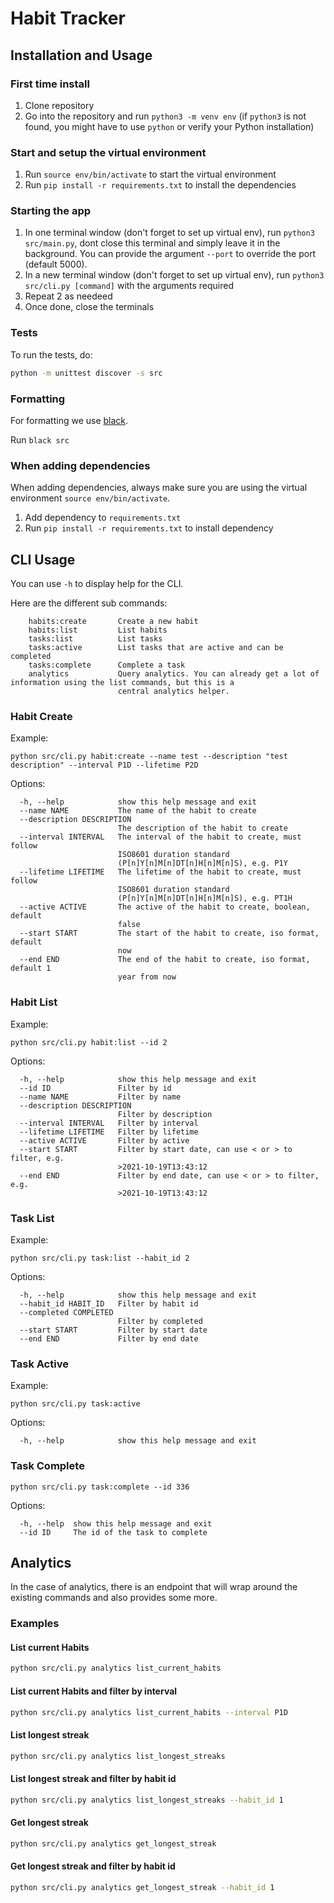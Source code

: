 # Habit Tracker

## Installation and Usage

### First time install

1. Clone repository
2. Go into the repository and run `python3 -m venv env` (if `python3` is not found, you might have to use `python` or verify your Python installation)

### Start and setup the virtual environment

1. Run `source env/bin/activate` to start the virtual environment
2. Run `pip install -r requirements.txt` to install the dependencies

### Starting the app

1. In one terminal window (don't forget to set up virtual env), run `python3 src/main.py`, dont close this terminal and simply leave it in the background. You can provide the argument `--port` to override the port (default 5000).
2. In a new terminal window (don't forget to set up virtual env), run `python3 src/cli.py [command]` with the arguments required
3. Repeat 2 as needeed
4. Once done, close the terminals

### Tests

To run the tests, do:

```sh
python -m unittest discover -s src
```

### Formatting

For formatting we use [black](https://pypi.org/project/black/).

Run `black src`

### When adding dependencies

When adding dependencies, always make sure you are using the virtual environment `source env/bin/activate`.

1. Add dependency to `requirements.txt`
2. Run `pip install -r requirements.txt` to install dependency

## CLI Usage

You can use `-h` to display help for the CLI.

Here are the different sub commands:

```
    habits:create       Create a new habit
    habits:list         List habits
    tasks:list          List tasks
    tasks:active        List tasks that are active and can be completed
    tasks:complete      Complete a task
    analytics           Query analytics. You can already get a lot of information using the list commands, but this is a
                        central analytics helper.
```

### Habit Create

Example:

```
python src/cli.py habit:create --name test --description "test description" --interval P1D --lifetime P2D
```

Options:

```
  -h, --help            show this help message and exit
  --name NAME           The name of the habit to create
  --description DESCRIPTION
                        The description of the habit to create
  --interval INTERVAL   The interval of the habit to create, must follow
                        ISO8601 duration standard
                        (P[n]Y[n]M[n]DT[n]H[n]M[n]S), e.g. P1Y
  --lifetime LIFETIME   The lifetime of the habit to create, must follow
                        ISO8601 duration standard
                        (P[n]Y[n]M[n]DT[n]H[n]M[n]S), e.g. PT1H
  --active ACTIVE       The active of the habit to create, boolean, default
                        false
  --start START         The start of the habit to create, iso format, default
                        now
  --end END             The end of the habit to create, iso format, default 1
                        year from now
```

### Habit List

Example:

```
python src/cli.py habit:list --id 2
```

Options:

```
  -h, --help            show this help message and exit
  --id ID               Filter by id
  --name NAME           Filter by name
  --description DESCRIPTION
                        Filter by description
  --interval INTERVAL   Filter by interval
  --lifetime LIFETIME   Filter by lifetime
  --active ACTIVE       Filter by active
  --start START         Filter by start date, can use < or > to filter, e.g.
                        >2021-10-19T13:43:12
  --end END             Filter by end date, can use < or > to filter, e.g.
                        >2021-10-19T13:43:12
```

### Task List

Example:

```
python src/cli.py task:list --habit_id 2
```

Options:

```
  -h, --help            show this help message and exit
  --habit_id HABIT_ID   Filter by habit id
  --completed COMPLETED
                        Filter by completed
  --start START         Filter by start date
  --end END             Filter by end date
```

### Task Active

Example:

```
python src/cli.py task:active
```

Options:

```
  -h, --help            show this help message and exit
```

### Task Complete

```
python src/cli.py task:complete --id 336
```

Options:

```
  -h, --help  show this help message and exit
  --id ID     The id of the task to complete
```

## Analytics

In the case of analytics, there is an endpoint that will wrap around the existing commands and also provides some more.

### Examples

#### List current Habits

```sh
python src/cli.py analytics list_current_habits
```

#### List current Habits and filter by interval

```sh
python src/cli.py analytics list_current_habits --interval P1D
```

#### List longest streak

```sh
python src/cli.py analytics list_longest_streaks
```

#### List longest streak and filter by habit id

```sh
python src/cli.py analytics list_longest_streaks --habit_id 1
```

#### Get longest streak

```sh
python src/cli.py analytics get_longest_streak
```

#### Get longest streak and filter by habit id

```sh
python src/cli.py analytics get_longest_streak --habit_id 1
```

